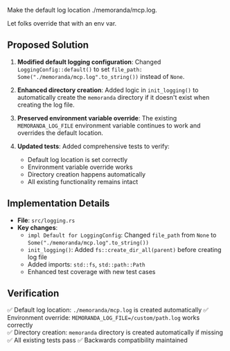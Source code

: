 Make the default log location ./memoranda/mcp.log.

Let folks override that with an env var.

## Proposed Solution

1. **Modified default logging configuration**: Changed `LoggingConfig::default()` to set `file_path: Some("./memoranda/mcp.log".to_string())` instead of `None`.

2. **Enhanced directory creation**: Added logic in `init_logging()` to automatically create the `memoranda` directory if it doesn't exist when creating the log file.

3. **Preserved environment variable override**: The existing `MEMORANDA_LOG_FILE` environment variable continues to work and overrides the default location.

4. **Updated tests**: Added comprehensive tests to verify:
   - Default log location is set correctly
   - Environment variable override works
   - Directory creation happens automatically
   - All existing functionality remains intact

## Implementation Details

- **File**: `src/logging.rs`
- **Key changes**:
  - `impl Default for LoggingConfig`: Changed `file_path` from `None` to `Some("./memoranda/mcp.log".to_string())`
  - `init_logging()`: Added `fs::create_dir_all(parent)` before creating log file
  - Added imports: `std::fs`, `std::path::Path`
  - Enhanced test coverage with new test cases

## Verification

✅ Default log location: `./memoranda/mcp.log` is created automatically
✅ Environment override: `MEMORANDA_LOG_FILE=/custom/path.log` works correctly  
✅ Directory creation: `memoranda` directory is created automatically if missing
✅ All existing tests pass
✅ Backwards compatibility maintained